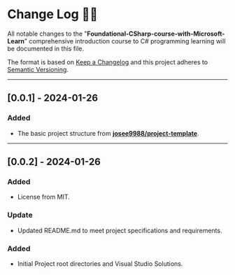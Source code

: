 <!-- markdownlint-disable MD024-->

# **Change Log** 📜📝

All notable changes to the "**Foundational-CSharp-course-with-Microsoft-Learn**" comprehensive introduction course to C# programming learning will be documented in this file.

The format is based on [Keep a Changelog](https://keepachangelog.com/en/1.0.0/) and this project adheres to [Semantic Versioning](https://semver.org/spec/v2.0.0.html).

---

## [**0.0.1**] - 2024-01-26

### Added

* The basic project structure from **[josee9988/project-template](https://github.com/Josee9988/project-template)**.

---

## [**0.0.2**] - 2024-01-26

### Added

* License from MIT.

### Update

* Updated README.md to meet project specifications and requirements.

### Added

* Initial Project root directories and Visual Studio Solutions.
